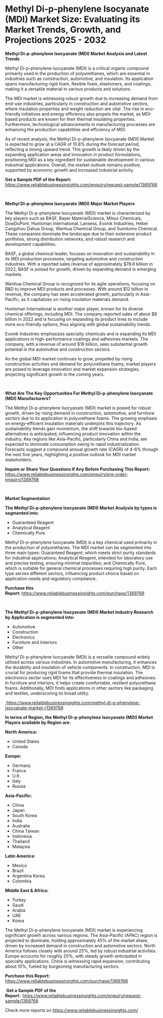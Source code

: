 <p><h1>Methyl Di-p-phenylene Isocyanate (MDI) Market Size: Evaluating its Market Trends, Growth, and Projections 2025 - 2032</h1></p><p><strong>Methyl Di-p-phenylene Isocyanate (MDI) Market Analysis and Latest Trends</strong></p>
<p><p>Methyl Di-p-phenylene Isocyanate (MDI) is a critical organic compound primarily used in the production of polyurethanes, which are essential in industries such as construction, automotive, and insulation. Its application spans manufacturing rigid foam, flexible foam, elastomers, and coatings, making it a versatile material in various products and solutions.</p><p>The MDI market is witnessing robust growth due to increasing demand from end-use industries, particularly in construction and automotive sectors, where insulation properties and weight reduction are vital. The rise in eco-friendly initiatives and energy efficiency also propels the market, as MDI-based products are known for their thermal insulating properties. Furthermore, technological advancements in manufacturing processes are enhancing the production capabilities and efficiency of MDI.</p><p>As of recent analysis, the Methyl Di-p-phenylene Isocyanate (MDI) Market is expected to grow at a CAGR of 10.8% during the forecast period, reflecting a strong upward trend. This growth is likely driven by the expanding application areas and innovation in product formulations, positioning MDI as a key ingredient for sustainable development in various industrial applications. Overall, the market outlook remains positive, supported by economic growth and increased industrial activity.</p></p>
<p><strong>Get a Sample PDF of the Report:&nbsp;</strong> <a href="https://www.reliablebusinessinsights.com/enquiry/request-sample/1369768?utm_campaign=2269&utm_medium=2&utm_source=Github&utm_content=ia&utm_term=22032025&utm_id=methyl-di-p-phenylene-isocyanate-mdi">https://www.reliablebusinessinsights.com/enquiry/request-sample/1369768</a></p>
<p>&nbsp;</p>
<p><strong>Methyl Di-p-phenylene Isocyanate (MDI) Major Market Players</strong></p>
<p><p>The Methyl Di-p-phenylene Isocyanate (MDI) market is characterized by key players such as BASF, Bayer MaterialScience, Mitsui Chemicals, DowDuPont, Huntsman International, Lanxess, Evonik Industries, Hebei Cangzhou Dahua Group, Wanhua Chemical Group, and Sumitomo Chemical. These companies dominate the landscape due to their extensive product portfolios, strong distribution networks, and robust research and development capabilities.</p><p>BASF, a global chemical leader, focuses on innovation and sustainability in its MDI production processes, targeting automotive and construction industries. With a reported sales revenue of approximately $78.6 billion in 2022, BASF is poised for growth, driven by expanding demand in emerging markets.</p><p>Wanhua Chemical Group is recognized for its agile operations, focusing on R&D to improve MDI products and processes. With around $12 billion in revenue, the company has seen accelerated growth, particularly in Asia-Pacific, as it capitalizes on rising insulation materials demand.</p><p>Huntsman International is another major player, known for its diverse chemical offerings, including MDI. The company reported sales of about $8 billion in 2022 and is focusing on expanding its product lines to include more eco-friendly options, thus aligning with global sustainability trends.</p><p>Evonik Industries emphasizes specialty chemicals and is expanding its MDI applications in high-performance coatings and adhesives markets. The company, with a revenue of around $19 billion, sees substantial growth potential in the automotive and construction sectors.</p><p>As the global MDI market continues to grow, propelled by rising construction activities and demand for polyurethane foams, market players are poised to leverage innovation and market expansion strategies, projecting significant growth in the coming years.</p></p>
<p>&nbsp;</p>
<p><strong>What Are The Key Opportunities For Methyl Di-p-phenylene Isocyanate (MDI) Manufacturers?</strong></p>
<p><p>The Methyl Di-p-phenylene Isocyanate (MDI) market is poised for robust growth, driven by rising demand in construction, automotive, and furniture sectors due to its application in polyurethane foams. The growing emphasis on energy-efficient insulation materials underpins this trajectory. As sustainability trends gain momentum, the shift towards bio-based alternatives is anticipated, influencing product innovation within the industry. Key regions like Asia-Pacific, particularly China and India, are expected to dominate consumption owing to rapid industrialization. Forecasts suggest a compound annual growth rate (CAGR) of 4-6% through the next five years, highlighting a positive outlook for MDI market stakeholders.</p></p>
<p><strong>Inquire or Share Your Questions If Any Before Purchasing This Report:</strong> <a href="https://www.reliablebusinessinsights.com/enquiry/pre-order-enquiry/1369768?utm_campaign=2269&utm_medium=2&utm_source=Github&utm_content=ia&utm_term=22032025&utm_id=methyl-di-p-phenylene-isocyanate-mdi">https://www.reliablebusinessinsights.com/enquiry/pre-order-enquiry/1369768</a></p>
<p>&nbsp;</p>
<p><strong>Market Segmentation</strong></p>
<p><strong>The Methyl Di-p-phenylene Isocyanate (MDI) Market Analysis by types is segmented into:</strong></p>
<p><ul><li>Guaranteed Reagent</li><li>Analytical Reagent</li><li>Chemically Pure</li></ul></p>
<p><p>Methyl Di-p-phenylene Isocyanate (MDI) is a key chemical used primarily in the production of polyurethanes. The MDI market can be segmented into three main types: Guaranteed Reagent, which meets strict purity standards for industrial applications; Analytical Reagent, intended for laboratory use and precise testing, ensuring minimal impurities; and Chemically Pure, which is suitable for general chemical processes requiring high purity. Each type serves different sectors, influencing product choice based on application needs and regulatory compliance.</p></p>
<p><strong>Purchase this Report:&nbsp;</strong><a href="https://www.reliablebusinessinsights.com/purchase/1369768?utm_campaign=2269&utm_medium=2&utm_source=Github&utm_content=ia&utm_term=22032025&utm_id=methyl-di-p-phenylene-isocyanate-mdi">https://www.reliablebusinessinsights.com/purchase/1369768</a></p>
<p>&nbsp;</p>
<p><strong>The Methyl Di-p-phenylene Isocyanate (MDI) Market Industry Research by Application is segmented into:</strong></p>
<p><ul><li>Automotive</li><li>Construction</li><li>Electronics</li><li>Furniture and Interiors</li><li>Other</li></ul></p>
<p><p>Methyl Di-p-phenylene Isocyanate (MDI) is a versatile compound widely utilized across various industries. In automotive manufacturing, it enhances the durability and insulation of vehicle components. In construction, MDI is crucial for producing rigid foams that provide thermal insulation. The electronics sector uses MDI for its effectiveness in coatings and adhesives. In furniture and interiors, it helps create comfortable, resilient polyurethane foams. Additionally, MDI finds applications in other sectors like packaging and textiles, underscoring its broad utility.</p></p>
<p><a href="https://www.reliablebusinessinsights.com/methyl-di-p-phenylene-isocyanate-market-r1369768?utm_campaign=2269&utm_medium=2&utm_source=Github&utm_content=ia&utm_term=22032025&utm_id=methyl-di-p-phenylene-isocyanate-mdi">&nbsp;https://www.reliablebusinessinsights.com/methyl-di-p-phenylene-isocyanate-market-r1369768</a></p>
<p><strong>In terms of Region, the Methyl Di-p-phenylene Isocyanate (MDI) Market Players available by Region are:</strong></p>
<p>
    <p> <strong> North America: </strong>
        <ul>
            <li>United States</li>
            <li>Canada</li>
        </ul>
        </p> 
    <p> <strong> Europe: </strong>
        <ul>
            <li>Germany</li>
            <li>France</li>
            <li>U.K.</li>
            <li>Italy</li>
            <li>Russia</li>
        </ul>
        </p> 
    <p> <strong> Asia-Pacific: </strong>
        <ul>
            <li>China</li>
            <li>Japan</li>
            <li>South Korea</li>
            <li>India</li>
            <li>Australia</li>
            <li>China Taiwan</li>
            <li>Indonesia</li>
            <li>Thailand</li>
            <li>Malaysia</li>
        </ul>
        </p> 
    <p> <strong> Latin America: </strong>
        <ul>
            <li>Mexico</li>
            <li>Brazil</li>
            <li>Argentina Korea</li>
            <li>Colombia</li>
        </ul>
        </p> 
    <p> <strong> Middle East & Africa: </strong>
        <ul>
            <li>Turkey</li>
            <li>Saudi</li>
            <li>Arabia</li>
            <li>UAE</li>
            <li>Korea</li>
        </ul>
    </p>
    </p>
<p><p>The Methyl Di-p-phenylene Isocyanate (MDI) market is experiencing significant growth across various regions. The Asia-Pacific (APAC) region is projected to dominate, holding approximately 45% of the market share, driven by increased demand in construction and automotive sectors. North America follows closely with around 25%, led by robust industrial activities. Europe accounts for roughly 20%, with steady growth anticipated in specialty applications. China is witnessing rapid expansion, contributing about 10%, fueled by burgeoning manufacturing sectors.</p></p>
<p><strong>Purchase this Report: </strong><a href="https://www.reliablebusinessinsights.com/purchase/1369768?utm_campaign=2269&utm_medium=2&utm_source=Github&utm_content=ia&utm_term=22032025&utm_id=methyl-di-p-phenylene-isocyanate-mdi">https://www.reliablebusinessinsights.com/purchase/1369768</a></p>
<p>&nbsp;<strong>Get a Sample PDF of the Report:&nbsp;&nbsp;</strong><a href="https://www.reliablebusinessinsights.com/enquiry/request-sample/1369768?utm_campaign=2269&utm_medium=2&utm_source=Github&utm_content=ia&utm_term=22032025&utm_id=methyl-di-p-phenylene-isocyanate-mdi">https://www.reliablebusinessinsights.com/enquiry/request-sample/1369768</a></p>
<p><strong></strong></p>
<p>Check more reports on <a href="https://www.reliablebusinessinsights.com/?utm_campaign=2269&utm_medium=2&utm_source=Github&utm_content=ia&utm_term=22032025&utm_id=methyl-di-p-phenylene-isocyanate-mdi">https://www.reliablebusinessinsights.com/</a></p>